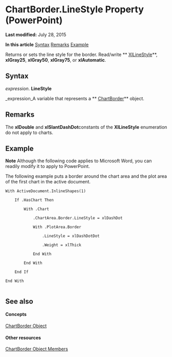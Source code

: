 
# ChartBorder.LineStyle Property (PowerPoint)

 **Last modified:** July 28, 2015

 **In this article**
 [Syntax](#sectionSection0)
 [Remarks](#sectionSection1)
 [Example](#sectionSection2)


Returns or sets the line style for the border. Read/write  ** [XlLineStyle](b9d0f590-e0f5-ebe0-f24f-35c840eb5fed.md)**,  **xlGray25**,  **xlGray50**,  **xlGray75**, or  **xlAutomatic**.


## Syntax
<a name="sectionSection0"> </a>

 _expression_. **LineStyle**

 _expression_A variable that represents a  ** [ChartBorder](fd651a9a-4068-9a9b-f605-9228da5e6183.md)** object.


## Remarks
<a name="sectionSection1"> </a>

The  **xlDouble** and **xlSlantDashDot**constants of the  **XlLineStyle** enumeration do not apply to charts.


## Example
<a name="sectionSection2"> </a>




 **Note**  Although the following code applies to Microsoft Word, you can readily modify it to apply to PowerPoint.

The following example puts a border around the chart area and the plot area of the first chart in the active document.




```
With ActiveDocument.InlineShapes(1)

    If .HasChart Then

        With .Chart

            .ChartArea.Border.LineStyle = xlDashDot

            With .PlotArea.Border

                .LineStyle = xlDashDotDot

                .Weight = xlThick

            End With

        End With

    End If

End With


```


## See also
<a name="sectionSection2"> </a>


#### Concepts


 [ChartBorder Object](fd651a9a-4068-9a9b-f605-9228da5e6183.md)
#### Other resources


 [ChartBorder Object Members](e88b43db-687e-0102-1aec-93b3fec142ac.md)
